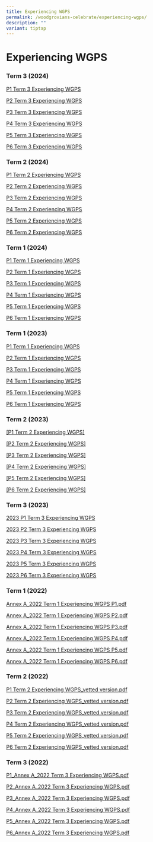 ```yaml
---
title: Experiencing WGPS
permalink: /woodgrovians-celebrate/experiencing-wgps/
description: ""
variant: tiptap
---
```

<h1><strong>Experiencing WGPS</strong></h1>
<h3>Term 3 (2024)</h3>
<p><a href="/files/Experiencing WGPS/P1_2024_Term_3_Experiencing_WGPS.pdf" rel="noopener nofollow" target="_blank">P1 Term 3 Experiencing WGPS</a>
</p>
<p><a href="/files/Experiencing WGPS/P2_2024_Term_3_Experiencing_WGPS.pdf" rel="noopener nofollow" target="_blank">P2 Term 3 Experiencing WGPS</a>
</p>
<p><a href="/files/Experiencing WGPS/P3__2024_Term_3_Experiencing_WGPS.pdf" rel="noopener nofollow" target="_blank">P3 Term 3 Experiencing WGPS</a>
</p>
<p><a href="/files/Experiencing WGPS/P4__2024_Term_3_Experiencing_WGPS.pdf" rel="noopener nofollow" target="_blank">P4 Term 3 Experiencing WGPS</a>
</p>
<p><a href="/files/Experiencing WGPS/P5_2024_Term_3_Experiencing_WGPS.pdf" rel="noopener nofollow" target="_blank">P5 Term 3 Experiencing WGPS</a>
</p>
<p><a href="/files/Experiencing WGPS/P6_2024_Term_3_Experiencing_WGPS.pdf" rel="noopener nofollow" target="_blank">P6 Term 3 Experiencing WGPS</a>
</p>
<h3>Term 2 (2024)</h3>
<p><a href="/files/Experiencing WGPS/2024_Term_2_Experiencing_WGPS_P1.pdf" rel="noopener nofollow" target="_blank">P1 Term 2 Experiencing WGPS</a>
</p>
<p><a href="/files/Experiencing WGPS/2024_Term_2_Experiencing_WGPS_P2.pdf" rel="noopener nofollow" target="_blank">P2 Term 2 Experiencing WGPS</a>
</p>
<p><a href="/files/Experiencing WGPS/2024_Term_2_Experiencing_WGPS_P3.pdf" rel="noopener nofollow" target="_blank">P3 Term 2 Experiencing WGPS</a>
</p>
<p><a href="/files/Experiencing WGPS/2024_Term_2_Experiencing_WGPS_P4.pdf" rel="noopener nofollow" target="_blank">P4 Term 2 Experiencing WGPS</a>
</p>
<p><a href="/files/Experiencing WGPS/2024_Term_2_Experiencing_WGPS_P5.pdf" rel="noopener nofollow" target="_blank">P5 Term 2 Experiencing WGPS</a>
</p>
<p><a href="/files/Experiencing WGPS/2024_Term_2_Experiencing_WGPS_P6.pdf" rel="noopener nofollow" target="_blank">P6 Term 2 Experiencing WGPS</a>
</p>
<p></p>
<h3>Term 1 (2024)</h3>
<p><a href="/files/Experiencing%20WGPS/2024_Term_1_Experiencing_WGPS___P1.pdf" rel="noopener noreferrer nofollow" target="_blank">P1 Term 1 Experiencing WGPS</a>
</p>
<p><a href="/files/Experiencing%20WGPS/2024_Term_1_Experiencing_WGPS___P2.pdf" rel="noopener noreferrer nofollow" target="_blank">P2 Term 1 Experiencing WGPS</a>
</p>
<p><a href="/files/Experiencing%20WGPS/2024_Term_1_Experiencing_WGPS___P3.pdf" rel="noopener noreferrer nofollow" target="_blank">P3 Term 1 Experiencing WGPS</a>
</p>
<p><a href="/files/Experiencing%20WGPS/2024_Term_1_Experiencing_WGPS___P4.pdf" rel="noopener noreferrer nofollow" target="_blank">P4 Term 1 Experiencing WGPS</a>
</p>
<p><a href="/files/Experiencing%20WGPS/2024_Term_1_Experiencing_WGPS___P5.pdf" rel="noopener noreferrer nofollow" target="_blank">P5 Term 1 Experiencing WGPS</a>
</p>
<p><a href="/files/Experiencing%20WGPS/2024_Term_1_Experiencing_WGPS___P6.pdf" rel="noopener noreferrer nofollow" target="_blank">P6 Term 1 Experiencing WGPS</a>
</p>
<h3>Term 1 (2023)</h3>
<p><a href="/files/P1%20Term%201%20Experiencing%20WGPS.pdf" rel="noopener noreferrer nofollow" target="_blank">P1 Term 1 Experiencing WGPS</a>
</p>
<p><a href="/files/P2%20Term%201%20Experiencing%20WGPS.pdf" rel="noopener noreferrer nofollow" target="_blank">P2 Term 1 Experiencing WGPS</a>
</p>
<p><a href="/files/P3%20Term%201%20Experiencing%20WGPS.pdf" rel="noopener noreferrer nofollow" target="_blank">P3 Term 1 Experiencing WGPS</a>
</p>
<p><a href="/files/P4%20Term%201%20Experiencing%20WGPS.pdf" rel="noopener noreferrer nofollow" target="_blank">P4 Term 1 Experiencing WGPS</a>
</p>
<p><a href="/files/P5%20Term%201%20Experiencing%20WGPS.pdf" rel="noopener noreferrer nofollow" target="_blank">P5 Term 1 Experiencing WGPS</a>
</p>
<p><a href="/files/P6%20Term%201%20Experiencing%20WGPS.pdf" rel="noopener noreferrer nofollow" target="_blank">P6 Term 1 Experiencing WGPS</a>
</p>
<h3>Term 2 (2023)</h3>
<p><a href="/files/Experiencing%20WGPS/2023%20term%202%20p1%20experiencing%20wgps_final.pdf" rel="noopener noreferrer nofollow" target="_blank">[P1 Term 2 Experiencing WGPS]</a>
</p>
<p><a href="/files/Experiencing%20WGPS/2023%20term%202%20p2%20experiencing%20wgps_final.pdf" rel="noopener noreferrer nofollow" target="_blank">[P2 Term 2 Experiencing WGPS]</a>
</p>
<p><a href="/files/Experiencing%20WGPS/2023%20term%202%20p3%20experiencing%20wgps_final.pdf" rel="noopener noreferrer nofollow" target="_blank">[P3 Term 2 Experiencing WGPS]</a>
</p>
<p><a href="/files/Experiencing%20WGPS/2023%20term%202%20p4%20experiencing%20wgps_final.pdf" rel="noopener noreferrer nofollow" target="_blank">[P4 Term 2 Experiencing WGPS]</a>
</p>
<p><a href="/files/Experiencing%20WGPS/2023%20term%202%20p5%20experiencing%20wgps_final.pdf" rel="noopener noreferrer nofollow" target="_blank">[P5 Term 2 Experiencing WGPS]</a>
</p>
<p><a href="/files/Experiencing%20WGPS/2023%20term%202%20p6%20experiencing%20wgps_final.pdf" rel="noopener noreferrer nofollow" target="_blank">[P6 Term 2 Experiencing WGPS]</a>
</p>
<h3>Term 3 (2023)</h3>
<p><a href="/files/Experiencing%20WGPS/2023%20p1%20term%203%20experiencing%20wgps.pdf" rel="noopener noreferrer nofollow" target="_blank">2023 P1 Term 3 Experiencing WGPS</a>
</p>
<p><a href="/files/Experiencing%20WGPS/2023%20p2%20term%203%20experiencing%20wgps.pdf" rel="noopener noreferrer nofollow" target="_blank">2023 P2 Term 3 Experiencing WGPS</a>
</p>
<p><a href="/files/Experiencing%20WGPS/2023%20p3%20term%203%20experiencing%20wgps.pdf" rel="noopener noreferrer nofollow" target="_blank">2023 P3 Term 3 Experiencing WGPS</a>
</p>
<p><a href="/files/Experiencing%20WGPS/2023%20p4%20term%203%20experiencing%20wgps.pdf" rel="noopener noreferrer nofollow" target="_blank">2023 P4 Term 3 Experiencing WGPS</a>
</p>
<p><a href="/files/Experiencing%20WGPS/2023%20p5%20term%203%20experiencing%20wgps.pdf" rel="noopener noreferrer nofollow" target="_blank">2023 P5 Term 3 Experiencing WGPS</a>
</p>
<p><a href="/files/Experiencing%20WGPS/2023%20p6%20term%203%20experiencing%20wgps.pdf" rel="noopener noreferrer nofollow" target="_blank">2023 P6 Term 3 Experiencing WGPS</a>
</p>
<h3>Term 1 (2022)</h3>
<p><a href="/files/Annex%20A_2022%20Term%201%20Experiencing%20WGPS%20P1.pdf" rel="noopener noreferrer nofollow" target="_blank">Annex A_2022 Term 1 Experiencing WGPS P1.pdf</a>
</p>
<p><a href="/files/Annex%20A_2022%20Term%201%20Experiencing%20WGPS%20P2.pdf" rel="noopener noreferrer nofollow" target="_blank">Annex A_2022 Term 1 Experiencing WGPS P2.pdf</a>
</p>
<p><a href="/files/Annex%20A_2022%20Term%201%20Experiencing%20WGPS%20P3.pdf" rel="noopener noreferrer nofollow" target="_blank">Annex A_2022 Term 1 Experiencing WGPS P3.pdf</a>
</p>
<p><a href="/files/Annex%20A_2022%20Term%201%20Experiencing%20WGPS%20P4.pdf" rel="noopener noreferrer nofollow" target="_blank">Annex A_2022 Term 1 Experiencing WGPS P4.pdf</a>
</p>
<p><a href="/files/Annex%20A_2022%20Term%201%20Experiencing%20WGPS%20P5.pdf" rel="noopener noreferrer nofollow" target="_blank">Annex A_2022 Term 1 Experiencing WGPS P5.pdf</a>
</p>
<p><a href="/files/Annex%20A_2022%20Term%201%20Experiencing%20WGPS%20P6.pdf" rel="noopener noreferrer nofollow" target="_blank">Annex A_2022 Term 1 Experiencing WGPS P6.pdf</a>
</p>
<h3>Term 2 (2022)</h3>
<p><a href="/files/P1%20Term%202%20Experiencing%20WGPS_vetted%20version.pdf" rel="noopener noreferrer nofollow" target="_blank">P1 Term 2 Experiencing WGPS_vetted version.pdf</a>
</p>
<p><a href="/files/P2%20Term%202%20Experiencing%20WGPS_vetted%20version.pdf" rel="noopener noreferrer nofollow" target="_blank">P2 Term 2 Experiencing WGPS_vetted version.pdf</a>
</p>
<p><a href="/files/P3%20Term%202%20Experiencing%20WGPS_vetted%20version.pdf" rel="noopener noreferrer nofollow" target="_blank">P3 Term 2 Experiencing WGPS_vetted version.pdf</a>
</p>
<p><a href="/files/P4%20Term%202%20Experiencing%20WGPS_vetted%20version.pdf" rel="noopener noreferrer nofollow" target="_blank">P4 Term 2 Experiencing WGPS_vetted version.pdf</a>
</p>
<p><a href="/files/P5%20Term%202%20Experiencing%20WGPS_vetted%20version.pdf" rel="noopener noreferrer nofollow" target="_blank">P5 Term 2 Experiencing WGPS_vetted version.pdf</a>
</p>
<p><a href="/files/P6%20Term%202%20Experiencing%20WGPS_vetted%20version.pdf" rel="noopener noreferrer nofollow" target="_blank">P6 Term 2 Experiencing WGPS_vetted version.pdf</a>
</p>
<h3>Term 3 (2022)</h3>
<p><a href="/files/Experiencing%20WGPS/P1_ADM3702022_Annex%20A_2022%20Term%203%20Experiencing%20WGPS_15%20Sept_P1.pdf" rel="noopener noreferrer nofollow" target="_blank">P1_Annex A_2022 Term 3 Experiencing WGPS.pdf</a>
</p>
<p><a href="/files/Experiencing%20WGPS/P2_ADM3702022_Annex%20A_2022%20Term%203%20Experiencing%20WGPS_15%20Sept_P2.pdf" rel="noopener noreferrer nofollow" target="_blank">P2_Annex A_2022 Term 3 Experiencing WGPS.pdf</a>
</p>
<p><a href="/files/Experiencing%20WGPS/P3_ADM3702022_Annex%20A_2022%20Term%203%20Experiencing%20WGPS_15%20Sept_P3.pdf" rel="noopener noreferrer nofollow" target="_blank">P3_Annex A_2022 Term 3 Experiencing WGPS.pdf</a>
</p>
<p><a href="/files/Experiencing%20WGPS/P4_ADM3702022_Annex%20A_2022%20Term%203%20Experiencing%20WGPS_15%20Sept_P4.pdf" rel="noopener noreferrer nofollow" target="_blank">P4_Annex A_2022 Term 3 Experiencing WGPS.pdf</a>
</p>
<p><a href="/files/Experiencing%20WGPS/P5_ADM3702022_Annex%20A_2022%20Term%203%20Experiencing%20WGPS_15%20Sept_P5.pdf" rel="noopener noreferrer nofollow" target="_blank">P5_Annex A_2022 Term 3 Experiencing WGPS.pdf</a>
</p>
<p><a href="/files/Experiencing%20WGPS/P6_ADM3702022_Annex%20A_2022%20Term%203%20Experiencing%20WGPS_15%20Sept_P6.pdf" rel="noopener noreferrer nofollow" target="_blank">P6_Annex A_2022 Term 3 Experiencing WGPS.pdf</a>
</p>
<p></p>
<p></p>